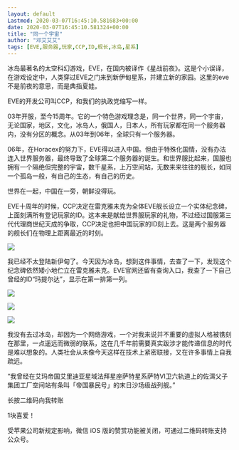 ```yaml
---
layout: default
Lastmod: 2020-03-07T16:45:10.581683+00:00
date: 2020-03-07T16:45:10.581324+00:00
title: "同一个宇宙"
author: "邓艾艾艾"
tags: [EVE,服务器,玩家,CCP,ID,舰长,冰岛,星系]
---
```


冰岛最著名的太空科幻游戏，EVE，在国内被译作《星战前夜》。这是个小误译，在游戏设定中，人类穿过EVE之门来到新伊甸星系，并建立新的家园。这里的eve不是前夜的意思，而是典指夏娃。

EVE的开发公司叫CCP，和我们的执政党缩写一样。

03年开服，至今15周年。它的一个特色游戏理念是，同一个世界，同一个宇宙，无论国家，地区，文化，冰岛人，俄国人，日本人，所有玩家都在同一个服务器内，没有分区的概念。从03年到06年，全球只有一个服务器。

06年，在Horacex的努力下，EVE得以进入中国。但由于特殊化国情，没有办法连入世界服务器，最终导致了全球第二个服务器的诞生。和世界服比起来，国服也拥有一个隔绝但完整的宇宙，数千星系，上万空间站，无数来来往往的舰长，如同一个孤岛一般，有自己的生态，有自己的历史。

世界在一起，中国在一旁，朝鲜没得玩。

EVE十周年的时候，CCP决定在雷克雅未克为全体EVE舰长设立一个实体纪念碑，上面刻满所有登记玩家的ID。这本来是献给世界服玩家的礼物，不过经过国服第三代代理商世纪天成的争取，CCP决定也把中国玩家的ID刻上去。这是两个服务器的舰长们在物理上距离最近的时刻。

![](https://images.weserv.nl/?url=https%3A//mmbiz.qpic.cn/mmbiz_jpg/WYiaIf2PxeWyYjm5uhwIibiazj2VmXzMAYOv5dspYYev3iaMZAjILJj8zktWRYUYvNiagRyWPKuOicWRiaJ8Putdnicbnw/640%3Fwx_fmt%3Djpeg)

我已经不太登陆新伊甸了。今天因为冰岛，想到这件事情，去查了一下，发现这个纪念碑依然矮小地伫立在雷克雅未克。EVE官网还留有查询入口，我查了一下自己曾经的ID“玛提尔达”，显示在第一排第一列。

![](https://images.weserv.nl/?url=https%3A//mmbiz.qpic.cn/mmbiz_png/WYiaIf2PxeWyYjm5uhwIibiazj2VmXzMAYOhID27FoF6OZLQZu51Nvwnf77Ppicr1YMBWWaItOafNMAlg6OiaCQdP7A/640%3Fwx_fmt%3Dpng)

![](https://images.weserv.nl/?url=https%3A//mmbiz.qpic.cn/mmbiz_png/WYiaIf2PxeWyYjm5uhwIibiazj2VmXzMAYO9b6hkrTibn3eicgicyE668zjBx49NmPwh6SjuicmK7xhibLXaYRRFWJrGug/640%3Fwx_fmt%3Dpng)

![](https://images.weserv.nl/?url=https%3A//mmbiz.qpic.cn/mmbiz_png/WYiaIf2PxeWyYjm5uhwIibiazj2VmXzMAYOqDtvmUQRQ19x33ZzvI8ndc6VkhYgKI8yxNXGiaNecgYUYqKKicpEGJEw/640%3Fwx_fmt%3Dpng)

我没有去过冰岛，却因为一个网络游戏，一个对我来说并不重要的虚拟人格被镌刻在那里，一点遥远而微弱的联系，这在几千年前需要真实跋涉才能传递信息的时代是难以想象的。人类社会从未像今天这样在技术上紧密联接，又在许多事情上自我疏远。

“我曾经在艾玛帝国艾里迪亚星域法拜星座萨特星系萨特VI卫六轨道上的佐洱父子集团工厂空间站有条叫「帝国暴民号」的末日沙场级战列舰。”

长按二维码向我转账

1块喜爱！

受苹果公司新规定影响，微信 iOS 版的赞赏功能被关闭，可通过二维码转账支持公众号。

